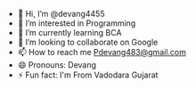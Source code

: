 - 👋 Hi, I’m @devang4455
- 👀 I’m interested in Programming
- 🌱 I’m currently learning BCA
- 💞️ I’m looking to collaborate on Google 
- 📫 How to reach me Pdevang483@gmail.com
- 😄 Pronouns: Devang
- ⚡ Fun fact: I'm From Vadodara Gujarat 

<!---
devang4455/devang4455 is a ✨ special ✨ repository because its `README.md` (this file) appears on your GitHub profile.
You can click the Preview link to take a look at your changes.
--->
